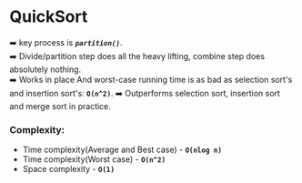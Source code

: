 # QuickSort

:arrow_right: key process is **_`partition()`_**. <br />
:arrow_right: Divide/partition step does all the heavy lifting, combine step does absolutely nothing.<br />
:arrow_right: Works in place And worst-case running time is as bad as selection sort's and insertion sort's: **`O(n^2)`**.
:arrow_right: Outperforms selection sort, insertion sort and merge sort in practice.

### Complexity:
 - Time complexity(Average and Best case) - **`O(nlog n)`**
 - Time complexity(Worst case) - **`O(n^2)`**
 - Space complexity - **`O(1)`**
